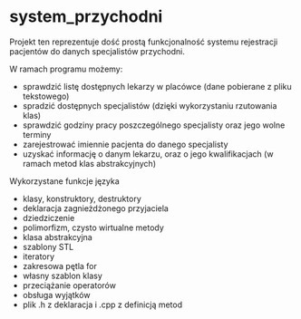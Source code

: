# system_przychodni

Projekt ten reprezentuje dość prostą funkcjonalność systemu rejestracji pacjentów do danych specjalistów przychodni.

W ramach programu możemy:
- sprawdzić listę dostępnych lekarzy w placówce (dane pobierane z pliku tekstowego)
- spradzić dostępnych specjalistów (dzięki wykorzystaniu rzutowania klas)
- sprawdzić godziny pracy poszczególnego specjalisty oraz jego wolne terminy 
- zarejestrować imiennie pacjenta do danego specjalisty
- uzyskać informację o danym lekarzu, oraz o jego kwalifikacjach (w ramach metod klas abstrakcyjnych)

Wykorzystane funkcje języka
- klasy, konstruktory, destruktory
- deklaracja zagnieżdżonego przyjaciela
- dziedziczenie
- polimorfizm, czysto wirtualne metody 
- klasa abstrakcyjna
- szablony STL
- iteratory
- zakresowa pętla for
- własny szablon klasy
- przeciążanie operatorów
- obsługa wyjątków
- plik .h z deklaracja i .cpp z definicją metod
